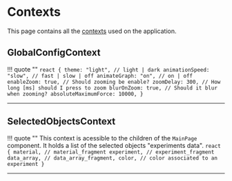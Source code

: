 <!--
 Copyright (C) 2023 Hefestus
 
 This file is part of Bolinho.
 
 Bolinho is free software: you can redistribute it and/or modify
 it under the terms of the GNU General Public License as published by
 the Free Software Foundation, either version 3 of the License, or
 (at your option) any later version.
 
 Bolinho is distributed in the hope that it will be useful,
 but WITHOUT ANY WARRANTY; without even the implied warranty of
 MERCHANTABILITY or FITNESS FOR A PARTICULAR PURPOSE.  See the
 GNU General Public License for more details.
 
 You should have received a copy of the GNU General Public License
 along with Bolinho.  If not, see <http://www.gnu.org/licenses/>.
-->

# Contexts

This page contains all the [contexts](https://reactjs.org/docs/context.html) used on the application.

## GlobalConfigContext
!!! quote ""
    ``` react
    {
        theme: "light", // light | dark
        animationSpeed: "slow", // fast | slow | off
        animateGraph: "on", // on | off
        enableZoom: true, // Should zooming be enable?
        zoomDelay: 300, // How long [ms] should I press to zoom
        blurOnZoom: true, // Should it blur when zooming?
        absoluteMaximumForce: 10000,
    }
    ```

___

## SelectedObjectsContext
!!! quote ""
    This context is acessible to the children of the `MainPage` component. It holds a list of the selected objects "experiments data".
    ``` react
    {
        material, // material_fragment
        experiment, // experiment_fragment
        data_array, // data_array_fragment,
        color, // color associated to an experiment
    }
    ```
    
___